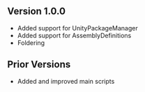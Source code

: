 ## Version 1.0.0
- Added support for UnityPackageManager
- Added support for AssemblyDefinitions
- Foldering

## Prior Versions
- Added and improved main scripts
